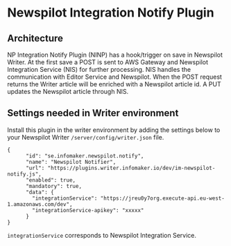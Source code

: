 # Newspilot Integration Notify Plugin

## Architecture
NP Integration Notify Plugin (NINP) has a hook/trigger on save in Newspilot Writer.
At the first save a POST is sent to AWS Gateway and Newspilot Integration Service (NIS) for further processing. 
NIS handles the communication with Editor Service and Newspilot.
When the POST request returns the Writer article will be enriched with a Newspilot article id.
A PUT updates the Newspilot article through NIS.

## Settings needed in Writer environment
Install this plugin in the writer environment by adding the settings below to your Newspilot Writer `/server/config/writer.json` file.
```
{
      "id": "se.infomaker.newspilot.notify",
      "name": "Newspilot Notifier",
      "url": "https://plugins.writer.infomaker.io/dev/im-newspilot-notify.js",
      "enabled": true,
      "mandatory": true,
      "data": {
        "integrationService": "https://jreu0y7org.execute-api.eu-west-1.amazonaws.com/dev",
        "integrationService-apikey": "xxxxx"
      }
}
```
`integrationService` corresponds to Newspilot Integration Service.